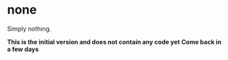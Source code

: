 # none
Simply nothing.

**This is the initial version and does not contain any code yet**
**Come back in a few days**

